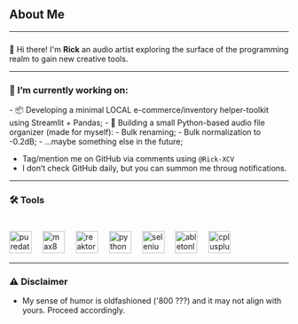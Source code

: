 <h2 align="left">About Me</h2>

---
###

<p align="left">👋 Hi there! I'm <strong>Rick</strong> an audio artist exploring the surface of the programming realm to gain new creative tools.</p>

---
###
<h3 align="left">🔭 I’m currently working on: </h3>
- 📦 Developing a minimal LOCAL e-commerce/inventory helper-toolkit using Streamlit + Pandas;
- 🌱 Building a small Python-based audio file organizer (made for myself):
  - Bulk renaming;
  - Bulk normalization to -0.2dB;
  - ...maybe something else in the future;


- Tag/mention me on GitHub via comments using `@Rick-XCV`
- I don’t check GitHub daily, but you can summon me throug notifications.

---
###

<h3 align="left">🛠 Tools</h3>

###

<br clear="both">

<div align="left">
  <img src="https://puredata.info/logo.jpg" height="40" alt="puredata logo"  />
  <img width="12" />
  <img src="https://www.svgrepo.com/show/330905/max.svg" height="40" alt="max8 logo" />
  <img width="12" />
  <img src="https://upload.wikimedia.org/wikipedia/commons/thumb/d/d8/NI_Reaktor_Logo.svg/500px-NI_Reaktor_Logo.svg.png" height="40" alt="reaktor logo" />
  <img width="12" />
  <img src="https://cdn.jsdelivr.net/gh/devicons/devicon/icons/python/python-original.svg" height="40" alt="python logo"  />
  <img width="12" />
  <img src="https://cdn.jsdelivr.net/gh/devicons/devicon/icons/selenium/selenium-original.svg" height="40" alt="selenium logo"  />
  <img width="12" />
  <img src="https://skillicons.dev/icons?i=ableton" height="40" alt="abletonlive logo"  />
  <img width="12" />
  <img src="https://cdn.simpleicons.org/c++/00599C" height="40" alt="cplusplus logo"  />
  <img width="12" />
</div>

---

<h3 align="left">⚠️ Disclaimer</h3>

- My sense of humor is oldfashioned ('800 ???) and it may not align with yours. Proceed accordingly.
